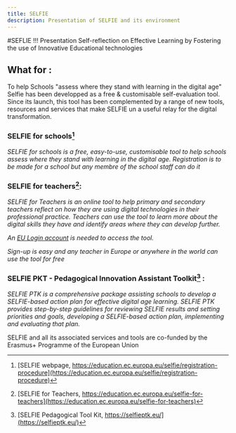 ```yaml
---
title: SELFIE
description: Presentation of SELFIE and its environment
---
```


#SEFLIE
!!! Presentation
      Self-reflection on Effective Learning by Fostering the use of Innovative Educational technologies

## What for :

To help Schools "assess where they stand with learning in the digital age" Selfie has been developped as a free & customisable self-evaluation tool.
Since its launch, this tool has been complemented by a range of new tools, resources and services that make SELFIE un a useful relay for the digital transformation.

### SELFIE for schools[^Selfie1]

_SELFIE for schools is a free, easy-to-use, customisable tool to help schools assess where they stand with learning in the digital age. Registration is to be made for a school but any membre of the school staff can do it_

### SELFIE for teachers[^Selfie2]:

_SELFIE for Teachers is an online tool to help primary and secondary teachers reflect on how they are using digital technologies in their professional practice. Teachers can use the tool to learn more about the digital skills they have and identify areas where they can develop further._

_An [EU Login account](https://webgate.ec.europa.eu/cas/login) is needed to access the tool._

_Sign-up is easy and any teacher in Europe or anywhere in the world can use the tool for free_

### SELFIE PKT - Pedagogical Innovation Assistant Toolkit[^Selfie3] :

_SELFIE PTK is a comprehensive package assisting schools to develop a SELFIE-based action plan for effective digital age learning. SELFIE PTK provides step-by-step guidelines for reviewing SELFIE results and setting priorities and goals, developing a SELFIE-based action plan, implementing and evaluating that plan._

SELFIE and all its associated services and tools are co-funded by the Erasmus+ Programme of the European Union

[^Selfie1]: [SELFIE webpage, https://education.ec.europa.eu/selfie/registration-procedure](https://education.ec.europa.eu/selfie/registration-procedure)
[^Selfie2]: [SELFIE for Teachers, https://education.ec.europa.eu/selfie-for-teachers](https://education.ec.europa.eu/selfie-for-teachers)
[^Selfie3]: [SELFIE Pedagogical Tool Kit, https://selfieptk.eu/](https://selfieptk.eu/)
